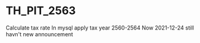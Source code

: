 # TH_PIT_2563
Calculate tax rate
In mysql
apply tax year 2560-2564
Now 2021-12-24 still havn't new announcement
